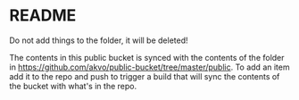 # README
Do not add things to the folder, it will be deleted! 

The contents in this public bucket is synced with the contents of the folder in https://github.com/akvo/public-bucket/tree/master/public. To add an item add it to the repo and push to trigger a build that will sync the contents of the bucket with what's in the repo.